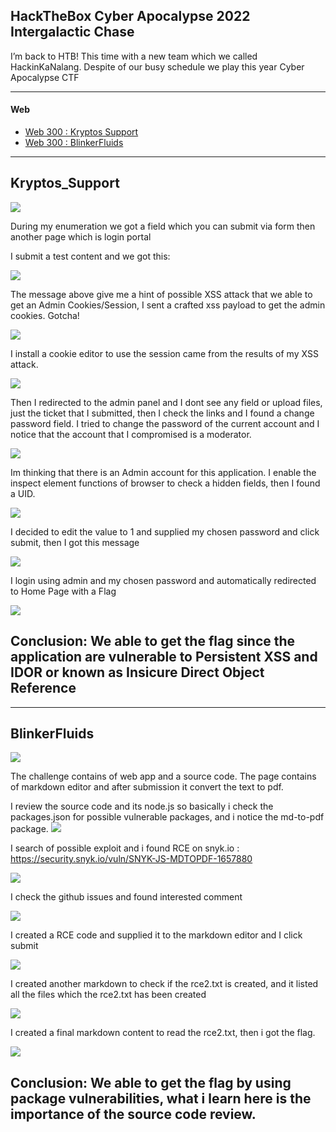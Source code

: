## HackTheBox Cyber Apocalypse 2022 Intergalactic Chase

I’m back to HTB! This time with a new team which we called HackinKaNalang. Despite of our busy schedule we play this year Cyber Apocalypse CTF

-------------------------------------------------------
#### Web
- [Web 300 : Kryptos Support ](#kryptos_support)
- [Web 300 : BlinkerFluids ](#blinkerfluids)

------------------------------------------------------
## Kryptos_Support
![](web1/1.png)

During my enumeration we got a field which you can submit via form then another page which is login portal

I submit a test content and we got this:

![](web1/2.png)

The message above give me a hint of possible XSS attack that we able to get an Admin Cookies/Session, I sent a crafted xss payload to get the admin cookies. Gotcha! 

![](web1/3.png)

I install a cookie editor to use the session came from the results of my XSS attack.

![](web1/4.png)

Then I redirected to the admin panel and I dont see any field or upload files, just the ticket that I submitted, then I check the links and I found a change password field. I tried to change the password of the current account and I notice that the account that I compromised is a moderator.

![](web1/5.png)

Im thinking that there is an Admin account for this application.
I enable the inspect element functions of browser to check a hidden fields, then I found a UID.

![](web1/6.png)

I decided to edit the value to 1 and supplied my chosen password and click submit, then I  got this message

![](web1/7.png)

I login using admin and my chosen password and automatically redirected to Home Page with a Flag

![](web1/flag.png)

Conclusion: We able to get the flag since the application are vulnerable to Persistent XSS and IDOR or known as Insicure Direct Object Reference
------------------------------------------------------


------------------------------------------------------
## BlinkerFluids
![](web2/1.png)

The challenge contains of web app and a source code.
The page contains of markdown editor and after submission it convert the text to pdf.

I review the source code and its node.js so basically i check the packages.json for possible vulnerable packages, and i notice the md-to-pdf package.
![](web2/2.png)

I search of possible exploit and i found RCE on snyk.io : https://security.snyk.io/vuln/SNYK-JS-MDTOPDF-1657880

![](web2/22.png)

I check the github issues and found interested comment

![](web2/23.png)

I created a RCE code and supplied it to the markdown editor and I click submit

![](web2/3.png)

I created another markdown to check if the rce2.txt is created, and it listed all the files which the rce2.txt has been created

![](web2/4.png)

I created a final markdown content to read the rce2.txt, then i got the flag.

![](web2/flag.png)

Conclusion: We able to get the flag by using package vulnerabilities, what i learn here is the importance of the source code review.
------------------------------------------------------